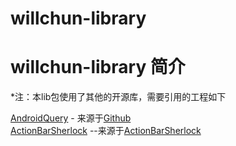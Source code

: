 willchun-library
================
# **willchun-library 简介** #


*注：本lib包使用了其他的开源库，需要引用的工程如下
 
 [AndroidQuery](https://github.com/androidquery/androidquery) - 来源于[Github](https://github.com/androidquery/androidquery)<br>
 [ActionBarSherlock](https://github.com/willchun/actionbarsherlock_library) --来源于[ActionBarSherlock](http://actionbarsherlock.com/) 
